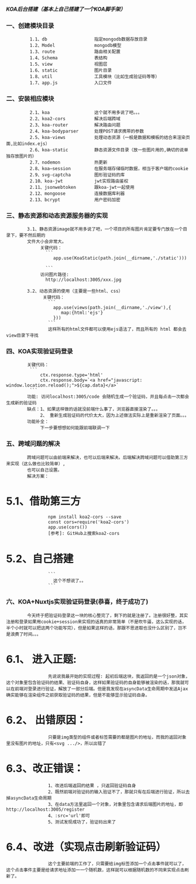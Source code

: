 #####                KOA后台搭建（基本上自己搭建了一个KOA脚手架）
###    一、创建模块目录
             1.1、db                  指定mongodb数据存放目录
             1.2、Model               mongodb模型
             1.3、route               路由相关配置
             1.4、Schema              表结构
             1.5、view                视图层
             1.6、static              图片目录
             1.8、util                工具模块（比如生成验证码等等）
             1.7、app.js              入口文件

###    二、安装相应模块
             2.1、koa                 这个就不用多说了吧。。。
             2.2、koa2-cors           解决后端跨域
             2.3、koa-router          解决路由问题
             2.4、koa-bodyparser      处理POST请求携带的参数
             2.5、koa-views           处理动态资源（一般是数据和模板的结合来渲染页面,比如index.ejs）
             2.6、koa-static          静态资源文件目录（放一些图片用的,确切的说单独存放图片的）
             2.7、nodemon             热更新
             2.8、koa—session         在服务端存储临时数据，相当于客户端的cookie   
             2.9、svg-captcha         图形验证码的库
             2.10、koa-jwt            jwt实现路由鉴权
             2.11、jsonwebtoken       跟koa-jwt一起使用
             2.12、mongoose           连接数据库利器
             2.13、bcrypt             用户密码加密

###    三、静态资源和动态资源服务器的实现
            3.1、静态资源image就不用多说了吧，一个项目的所有图片肯定要专门放在一个目录下，要不然后期的
            文件大小会非常大。
                 关键代码：
                   ```
                      app.use(KoaStatic(path.join(__dirname,'./static')))
        
                   ```
                 访问图片路径:
                   http://localhost:3005/xxx.jpg

            3.2、动态资源的使用（主要是一些html、css）
                  关键代码：
                    ```
                      app.use(views(path.join(__dirname,'./view'),{
                         map:{html:'ejs'}
                      })) 
                    ```
                    这样所有的html文件都可以使用ejs语法了，而且所有的 html 都会去view目录下寻找

###    四、KOA实现验证码登录
            关键代码：
             ```
                 ctx.response.type='html'
                 ctx.response.body=`<a href="javascript: window.location.reload();">${cap.data}</a>`
             ```
            功能: 访问localhost:3005/code 会随机生成一个验证码，并且每点击一次都会生成新的验证码
            缺点：1、如果这样做的话就没前端什么事了，浏览器直接渲染了。。。
                 2、 重新生成验证码的代价太大，因为上述做法实际上是重新渲染了页面。。。
            功能补全：
                 下一步要想想如何能跟前端联调一下

###    五、跨域问题的解决
            跨域问题可以由前端来解决，也可以后端来解决。后端解决跨域问题可以借助第三方来实现（这么做也比较简单）,
            也可以自己设置。
            解决方案：
#             5.1、借助第三方
                    npm install koa2-cors --save
                    const cors=require('koa2-cors')
                    app.use(cors())
                    [参考]: GitHub上搜索koa2-cors              
#             5.2、自己搭建
                    ```
                      这个不想说了。。
                    ```


###    六、KOA+Nuxtjs实现验证码登录(恭喜，终于成功了)
            今天终于把验证码登录这一块的核心整完了，剩下的就是注册了。注册很好整，其实注册和登录如果用cookie+session来实现的话真的非常简单（不是吹牛逼，这么实现的话，半个小时就可以把这两个功能写完），但是如果这样的话，那跟不思进取也没什么区别了，岂不是浪费了时间。。。
#           6.1、 进入正题:
                    先说说我最开始的实现过程: 起初后端这块，我返回的是一个json对象，这个对象里包含验证码的结果、验证码自身，这样如果验证码的自身能够被渲染的话，那我就可以在前端对登录进行验证，解放了一部分后端。但是我发现在asyncData生命周期中发送Ajax确实能够在渲染组件之前获取验证码的结果，但是不能够显示验证码自身。
#           6.2、 出错原因：
                    只要是img类型的组件或者标签需要的都是图片的地址，而我的返回对象里没有图片的地址，只有<svg .../>，所以出错了
#           6.3、改正错误：
                    1、改进后端返回的结果 ，只返回验证码自身
                    2、既然前端对验证码的输入验证不了，那就只有在后端进行验证，所以去掉asyncData生命周期
                    3、在data方法里返回一个对象，对象里包含请求后端图片的地址，即http://localhost:3005/register
                    4、:src='url'即可
                    5、测试发现成功了，验证码出来了
#           6.4、改进（实现点击刷新验证码）
                    这个主要前端的工作了，只需要给img标签添加一个点击事件就可以了，这个点击事件主要是给请求地址添加一一个随机数，这样就可以根据随机数的不同来实现点击刷新了。             
